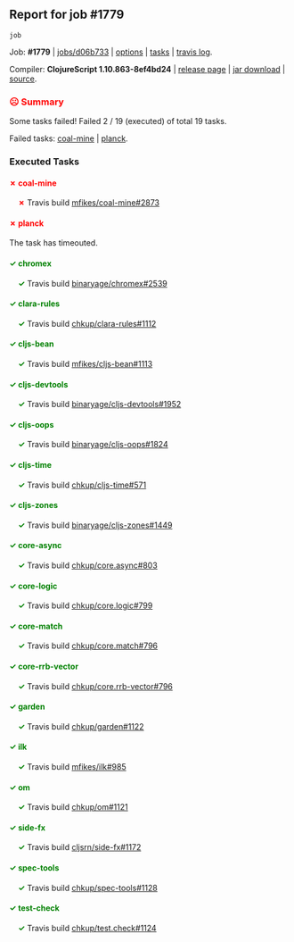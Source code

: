 ## Report for job #1779
```
job
```


Job: **#1779** | [jobs/d06b733](https://github.com/cljs-oss/canary/commit/d06b7335f023dd6c72bdade719f97cac14dbebf2) | [options](options.edn) | [tasks](tasks.edn) | [travis log](https://travis-ci.org/cljs-oss/canary/builds/771222804).

Compiler: **ClojureScript 1.10.863-8ef4bd24** | [release page](https://github.com/cljs-oss/canary/releases/tag/r1.10.863-8ef4bd24) | [jar download](https://github.com/cljs-oss/canary/releases/download/r1.10.863-8ef4bd24/clojurescript-1.10.863-8ef4bd24.jar) | [source](https://github.com/clojure/clojurescript/commit/8ef4bd2408e25f102992ca18f5e1d3959b68dac5).

### <b style='color:red'>☹ Summary</b>

Some tasks failed! Failed 2 / 19 (executed) of total 19 tasks.

Failed tasks: [coal-mine](#-coal-mine) | [planck](#-planck).

### Executed Tasks

#### <b style='color:red'>&#x2717; coal-mine</b>
&nbsp;&nbsp;&nbsp;&nbsp;<b style='color:red'>&#x2717;</b> Travis build [mfikes/coal-mine#2873](https://travis-ci.org/mfikes/coal-mine/builds/771223009)<br>

#### <b style='color:red'>&#x2717; planck</b>
The task has timeouted.

#### <b style='color:green'>&#x2713; chromex</b>
&nbsp;&nbsp;&nbsp;&nbsp;<b style='color:green'>&#x2713;</b> Travis build [binaryage/chromex#2539](https://travis-ci.org/binaryage/chromex/builds/771222994)<br>

#### <b style='color:green'>&#x2713; clara-rules</b>
&nbsp;&nbsp;&nbsp;&nbsp;<b style='color:green'>&#x2713;</b> Travis build [chkup/clara-rules#1112](https://travis-ci.org/chkup/clara-rules/builds/771222996)<br>

#### <b style='color:green'>&#x2713; cljs-bean</b>
&nbsp;&nbsp;&nbsp;&nbsp;<b style='color:green'>&#x2713;</b> Travis build [mfikes/cljs-bean#1113](https://travis-ci.org/mfikes/cljs-bean/builds/771222998)<br>

#### <b style='color:green'>&#x2713; cljs-devtools</b>
&nbsp;&nbsp;&nbsp;&nbsp;<b style='color:green'>&#x2713;</b> Travis build [binaryage/cljs-devtools#1952](https://travis-ci.org/binaryage/cljs-devtools/builds/771223000)<br>

#### <b style='color:green'>&#x2713; cljs-oops</b>
&nbsp;&nbsp;&nbsp;&nbsp;<b style='color:green'>&#x2713;</b> Travis build [binaryage/cljs-oops#1824](https://travis-ci.org/binaryage/cljs-oops/builds/771223002)<br>

#### <b style='color:green'>&#x2713; cljs-time</b>
&nbsp;&nbsp;&nbsp;&nbsp;<b style='color:green'>&#x2713;</b> Travis build [chkup/cljs-time#571](https://travis-ci.org/chkup/cljs-time/builds/771223004)<br>

#### <b style='color:green'>&#x2713; cljs-zones</b>
&nbsp;&nbsp;&nbsp;&nbsp;<b style='color:green'>&#x2713;</b> Travis build [binaryage/cljs-zones#1449](https://travis-ci.org/binaryage/cljs-zones/builds/771223007)<br>

#### <b style='color:green'>&#x2713; core-async</b>
&nbsp;&nbsp;&nbsp;&nbsp;<b style='color:green'>&#x2713;</b> Travis build [chkup/core.async#803](https://travis-ci.org/chkup/core.async/builds/771223015)<br>

#### <b style='color:green'>&#x2713; core-logic</b>
&nbsp;&nbsp;&nbsp;&nbsp;<b style='color:green'>&#x2713;</b> Travis build [chkup/core.logic#799](https://travis-ci.org/chkup/core.logic/builds/771223023)<br>

#### <b style='color:green'>&#x2713; core-match</b>
&nbsp;&nbsp;&nbsp;&nbsp;<b style='color:green'>&#x2713;</b> Travis build [chkup/core.match#796](https://travis-ci.org/chkup/core.match/builds/771223030)<br>

#### <b style='color:green'>&#x2713; core-rrb-vector</b>
&nbsp;&nbsp;&nbsp;&nbsp;<b style='color:green'>&#x2713;</b> Travis build [chkup/core.rrb-vector#796](https://travis-ci.org/chkup/core.rrb-vector/builds/771223032)<br>

#### <b style='color:green'>&#x2713; garden</b>
&nbsp;&nbsp;&nbsp;&nbsp;<b style='color:green'>&#x2713;</b> Travis build [chkup/garden#1122](https://travis-ci.org/chkup/garden/builds/771223045)<br>

#### <b style='color:green'>&#x2713; ilk</b>
&nbsp;&nbsp;&nbsp;&nbsp;<b style='color:green'>&#x2713;</b> Travis build [mfikes/ilk#985](https://travis-ci.org/mfikes/ilk/builds/771223036)<br>

#### <b style='color:green'>&#x2713; om</b>
&nbsp;&nbsp;&nbsp;&nbsp;<b style='color:green'>&#x2713;</b> Travis build [chkup/om#1121](https://travis-ci.org/chkup/om/builds/771223038)<br>

#### <b style='color:green'>&#x2713; side-fx</b>
&nbsp;&nbsp;&nbsp;&nbsp;<b style='color:green'>&#x2713;</b> Travis build [cljsrn/side-fx#1172](https://travis-ci.org/cljsrn/side-fx/builds/771223050)<br>

#### <b style='color:green'>&#x2713; spec-tools</b>
&nbsp;&nbsp;&nbsp;&nbsp;<b style='color:green'>&#x2713;</b> Travis build [chkup/spec-tools#1128](https://travis-ci.org/chkup/spec-tools/builds/771223047)<br>

#### <b style='color:green'>&#x2713; test-check</b>
&nbsp;&nbsp;&nbsp;&nbsp;<b style='color:green'>&#x2713;</b> Travis build [chkup/test.check#1124](https://travis-ci.org/chkup/test.check/builds/771223054)<br>